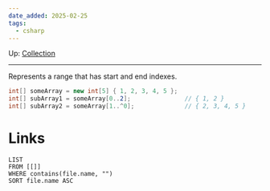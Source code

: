 ```yaml
---
date_added: 2025-02-25
tags:
  - csharp
---
```

Up: [Collection](Collection.md)
___
 Represents a range that has start and end indexes.
 ```cs
 int[] someArray = new int[5] { 1, 2, 3, 4, 5 };
int[] subArray1 = someArray[0..2];               // { 1, 2 }
int[] subArray2 = someArray[1..^0];              // { 2, 3, 4, 5 }
```
# Links
```dataview
LIST
FROM [[]]
WHERE contains(file.name, "")
SORT file.name ASC
```
